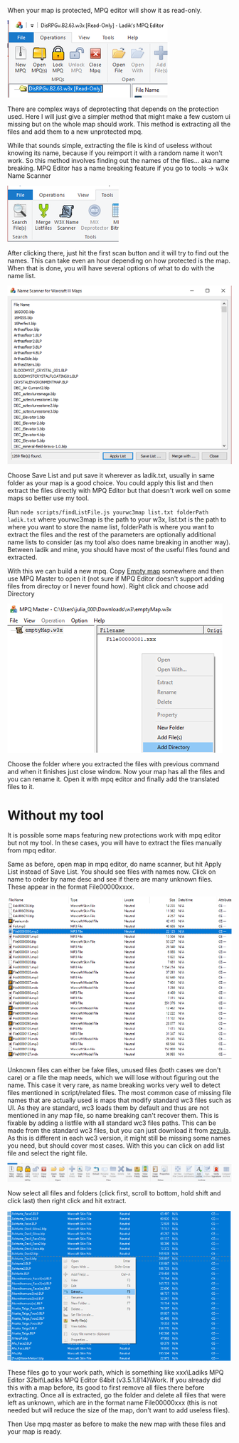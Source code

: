 When your map is protected, MPQ editor will show it as read-only.

![read-only](/images/read_only.png)

There are complex ways of deprotecting that depends on the protection used. Here I will just give a simpler method that might make a few custom ui missing but on the whole map should work. This method is extracting all the files and add them to a new unprotected mpq. 

While that sounds simple, extracting the file is kind of useless without knowing its name, because if you reimport it with a random name it won't work. So this method involves finding out the names of the files... aka name breaking. MPQ Editor has a name breaking feature if you go to tools -> w3x Name Scanner

![name-scanner](/images/name_scanner.png)

After clicking there, just hit the first scan button and it will try to find out the names. This can take even an hour depending on how protected is the map. When that is done, you will have several options of what to do with the name list.

![name-scanner-list](/images/name_scanner_list.png)

Choose Save List and put save it wherever as ladik.txt, usually in same folder as your map is a good choice. You could apply this list and then extract the files directly with MPQ Editor but that doesn't work well on some maps so better use my tool.

Run `node scripts/findListFile.js yourwc3map list.txt folderPath ladik.txt` where yourwc3map is the path to your w3x, list.txt is the path to where you want to store the name list, folderPath is where you want to extract the files and the rest of the parameters are optionally additional name lists to consider (as my tool also does name breaking in another way). Between ladik and mine, you should have most of the useful files found and extracted.

With this we can build a new mpq. Copy [Empty map](/data/emptyMap.w3x) somewhere and then use MPQ Master to open it (not sure if MPQ Editor doesn't support adding files from directoy or I never found how). Right click and choose add Directory

![mpq-master](/images/mpq_master.png)

Choose the folder where you extracted the files with previous command and when it finishes just close window. Now your map has all the files and you can rename it. Open it with mpq editor and finally add the translated files to it.

# Without my tool
It is possible some maps featuring new protections work with mpq editor but not my tool. In these cases, you will have to extract the files manually from mpq editor.

Same as before, open map in mpq editor, do name scanner, but hit Apply List instead of Save List. You should see files with names now. Click on name to order by name desc and see if there are many unknown files. These appear in the format File00000xxxx. 

![uknown-files](/images/unknown_files.png)

Unknown files can either be fake files, unused files (both cases we don't care) or a file the map needs, which we will lose without figuring out the name. This case it very rare, as name breaking works very well to detect files mentioned in script/related files. The most common case of missing file names that are actually used is maps that modify standard wc3 files such as UI. As they are standard, wc3 loads them by default and thus are not mentioned in any map file, so name breaking can't recover them. This is fixable by adding a listfile with all standard wc3 files paths. This can be made from the standard wc3 files, but you can just download it from [zezula](<http://www.zezula.net/download/listfiles.zip>). As this is different in each wc3 version, it might still be missing some names you need, but should cover most cases. With this you can click on add list file and select the right file.

![add-listfile](/images/add_listfile.png)

Now select all files and folders (click first, scroll to bottom, hold shift and click last) then right click and hit extract. 

![add-listfile](/images/extract.png)

These files go to your work path, which is something like xxx\Ladiks MPQ Editor 32bit\Ladiks MPQ Editor 64bit (v3.5.1.814)\Work. If you already did this with a map before, its good to first remove all files there before extracting. Once all is extracted, go the folder and delete all files that were left as unknown, which are in the format name File00000xxx (this is not needed but will reduce the size of the map, don't want to add useless files).

Then Use mpq master as before to make the new map with these files and your map is ready.





